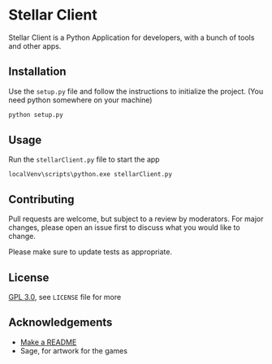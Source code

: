 # Stellar Client

Stellar Client is a Python Application for developers, with a bunch of tools and other apps.

## Installation

Use the `setup.py` file and follow the instructions to initialize the project. (You need python somewhere on your machine)

```bash
python setup.py
```

## Usage

Run the `stellarClient.py` file to start the app

```bask
localVenv\scripts\python.exe stellarClient.py
```

## Contributing

Pull requests are welcome, but subject to a review by  moderators. For major changes, please open an issue first to discuss what you would like to change.

Please make sure to update tests as appropriate.

## License

[GPL 3.0](https://choosealicense.com/licenses/gpl-3.0/), see `LICENSE` file for more

## Acknowledgements

 - [Make a README](https://www.makeareadme.com/)
 - Sage, for artwork for the games

